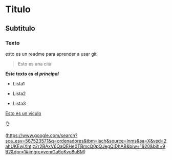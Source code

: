 # Titulo

## Subtitulo

### Texto

esto es un readme para aprender a usar git

 > Esto es una cita

 **Este texto es el _principal_**


 - Lista1

 * Lista2

 + Lista3

 [Esto es un viculo](https://docs.github.com/es/get-started/writing-on-github/getting-started-with-writing-and-formatting-on-github/basic-writing-and-formatting-syntax)

 :ok_hand:

 (https://www.google.com/search?sca_esv=567523571&q=ordenadores&tbm=isch&source=lnms&sa=X&ved=2ahUKEwjXhtjz2r2BAxV6QaQEHe0TBmcQ0pQJegQIDhAB&biw=1920&bih=962&dpr=1#imgrc=vemGa6oKvo8uBM)











